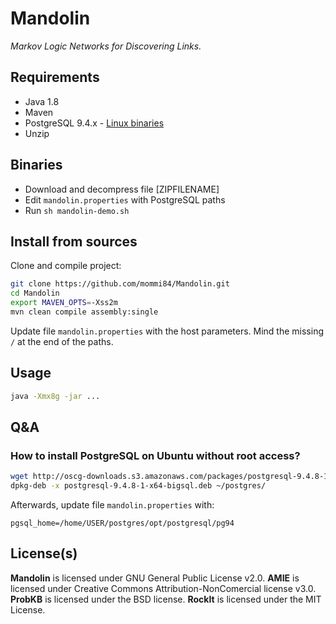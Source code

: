 Mandolin
========

*Markov Logic Networks for Discovering Links.*

## Requirements

* Java 1.8
* Maven
* PostgreSQL 9.4.x - [Linux binaries](http://oscg-downloads.s3.amazonaws.com/packages/postgresql-9.4.8-1-x64-bigsql.deb)
* Unzip

## Binaries

* Download and decompress file [ZIPFILENAME]
* Edit `mandolin.properties` with PostgreSQL paths
* Run `sh mandolin-demo.sh`

## Install from sources

Clone and compile project:

```bash
git clone https://github.com/mommi84/Mandolin.git
cd Mandolin
export MAVEN_OPTS=-Xss2m
mvn clean compile assembly:single
```

Update file `mandolin.properties` with the host parameters. Mind the missing `/` at the end of the paths.

## Usage

```bash
java -Xmx8g -jar ...
```

## Q&A

### How to install PostgreSQL on Ubuntu without root access?

```bash
wget http://oscg-downloads.s3.amazonaws.com/packages/postgresql-9.4.8-1-x64-bigsql.deb
dpkg-deb -x postgresql-9.4.8-1-x64-bigsql.deb ~/postgres/
```

Afterwards, update file `mandolin.properties` with:

```
pgsql_home=/home/USER/postgres/opt/postgresql/pg94
```

## License(s)

**Mandolin** is licensed under GNU General Public License v2.0.
**AMIE** is licensed under Creative Commons Attribution-NonComercial license v3.0.
**ProbKB** is licensed under the BSD license.
**RockIt** is licensed under the MIT License.